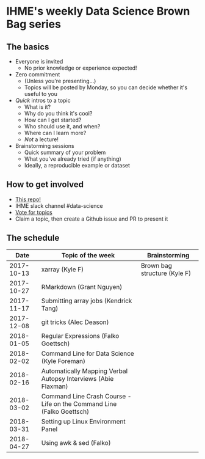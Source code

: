 # IHME's weekly Data Science Brown Bag series

## The basics
- Everyone is invited
    - No prior knowledge or experience expected!
- Zero commitment
    - (Unless you're presenting...)
    - Topics will be posted by Monday, so you can decide whether it's useful to you
- _Quick_ intros to a topic
    - What is it?
    - Why do you think it's cool?
    - How can I get started?
    - Who should use it, and when?
    - Where can I learn more?
    - _Not_ a lecture!
- Brainstorming sessions
    - Quick summary of your problem
    - What you've already tried (if anything)
    - Ideally, a reproducible example or dataset

## How to get involved
- [This repo!](https://github.com/ihmeuw/data-science-brown-bag)
- IHME slack channel #data-science
- [Vote for topics](https://hub.ihme.washington.edu/questions/44799428/data-science-brown-bag-topics)
- Claim a topic, then create a Github issue and PR to present it

## The schedule
| Date       | Topic of the week | Brainstorming                |
|------------|-------------------|------------------------------|
| 2017-10-13 | xarray (Kyle F)   | Brown bag structure (Kyle F) |
| 2017-10-27 | RMarkdown (Grant Nguyen)   |  |
| 2017-11-17 | Submitting array jobs (Kendrick Tang)   | |
| 2017-12-08 | git tricks (Alec Deason)   | |
| 2018-01-05 | Regular Expressions (Falko Goettsch) | |
| 2018-02-02 | Command Line for Data Science (Kyle Foreman) | |
| 2018-02-16 | Automatically Mapping Verbal Autopsy Interviews (Abie Flaxman)| | 
| 2018-03-02 | Command Line Crash Course - Life on the Command Line (Falko Goettsch) | | 
| 2018-03-31 | Setting up Linux Environment Panel | | 
| 2018-04-27 | Using awk & sed (Falko) | | 
